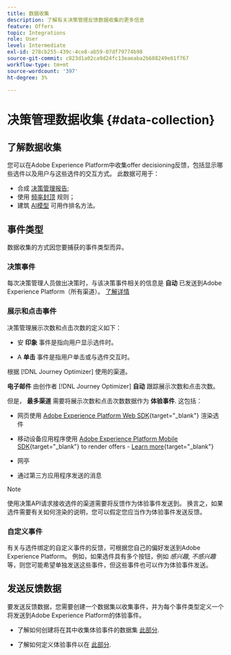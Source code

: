 ```yaml
---
title: 数据收集
description: 了解有关决策管理反馈数据收集的更多信息
feature: Offers
topic: Integrations
role: User
level: Intermediate
exl-id: 278cb255-439c-4ce8-ab59-07df79774b98
source-git-commit: c823d1a02ca9d24fc13eaeaba2b688249e61f767
workflow-type: tm+mt
source-wordcount: '397'
ht-degree: 3%

---
```


# 决策管理数据收集 {#data-collection}

## 了解数据收集

您可以在Adobe Experience Platform中收集offer decisioning反馈，包括显示哪些选件以及用户与这些选件的交互方式。 此数据可用于：
* 合成 [决策管理报告](../reports/get-started-events.md);
* 使用 [频率封顶](../offer-library/add-constraints.md#capping) 规则；
* 建筑 [AI模型](../ranking/create-ranking-strategies.md) 可用作排名方法。

## 事件类型

数据收集的方式因您要捕获的事件类型而异。

### 决策事件

每次决策管理人员做出决策时，与该决策事件相关的信息是 **自动** 已发送到Adobe Experience Platform（所有渠道）。 [了解详情](../reports/get-started-events.md)

### 展示和点击事件

决策管理展示次数和点击次数的定义如下：

* 安 **印象** 事件是指向用户显示选件时。

* A **单击** 事件是指用户单击或与选件交互时。

根据 [!DNL Journey Optimizer] 使用的渠道。

**电子邮件** 由创作者 [!DNL Journey Optimizer] **自动** 跟踪展示次数和点击次数。

但是， **最多渠道** 需要将展示次数和点击次数数据作为 **体验事件**. 这包括：

* 网页使用 [Adobe Experience Platform Web SDK](https://experienceleague.adobe.com/docs/experience-platform/edge/home.html?lang=zh-Hans){target="_blank"} 渲染选件

* 移动设备应用程序使用 [Adobe Experience Platform Mobile SDK](https://experienceleague.adobe.com/docs/platform-learn/data-collection/mobile-sdk/overview.html){target="_blank"} to render offers - [Learn more](https://developer.adobe.com/client-sdks/documentation/adobe-journey-optimizer-decisioning/#ab-sj-tracking-servers){target="_blank"}
* 网亭
* 通过第三方应用程序发送的消息
   <!--Mobile push notifications authored by [!DNL Journey Optimizer] - [Learn more](https://developer.adobe.com/client-sdks/documentation/adobe-journey-optimizer/api-reference/#handlenotificationresponse){target="_blank"}-->

>[!NOTE]
>
>使用决策API请求接收选件的渠道需要将反馈作为体验事件发送到。 换言之，如果选件需要有关如何渲染的说明，您可以假定您应当作为体验事件发送反馈。

### 自定义事件

有关与选件绑定的自定义事件的反馈，可根据您自己的偏好发送到Adobe Experience Platform。 例如，如果选件具有多个按钮，例如 *感兴趣*, *不感兴趣*&#x200B;等，则您可能希望单独发送这些事件，但这些事件也可以作为体验事件发送。 <!--Not sure to get that part. How feedback is collected in the first case, i.e. when events are sent in separately? Does it mean the customer just handles it the wau he wants?-->

## 发送反馈数据

要发送反馈数据，您需要创建一个数据集以收集事件，并为每个事件类型定义一个将发送到Adobe Experience Platform的体验事件。

* 了解如何创建将在其中收集体验事件的数据集 [此部分](create-dataset.md).

* 了解如何定义体验事件以在 [此部分](schema-requirement.md).
